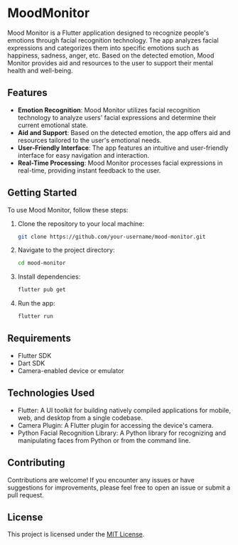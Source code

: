# MoodMonitor

Mood Monitor is a Flutter application designed to recognize people's emotions through facial recognition technology. The app analyzes facial expressions and categorizes them into specific emotions such as happiness, sadness, anger, etc. Based on the detected emotion, Mood Monitor provides aid and resources to the user to support their mental health and well-being.

## Features

- **Emotion Recognition**: Mood Monitor utilizes facial recognition technology to analyze users' facial expressions and determine their current emotional state.
- **Aid and Support**: Based on the detected emotion, the app offers aid and resources tailored to the user's emotional needs.
- **User-Friendly Interface**: The app features an intuitive and user-friendly interface for easy navigation and interaction.
- **Real-Time Processing**: Mood Monitor processes facial expressions in real-time, providing instant feedback to the user.

## Getting Started

To use Mood Monitor, follow these steps:

1. Clone the repository to your local machine:

   ```bash
   git clone https://github.com/your-username/mood-monitor.git
   ```

2. Navigate to the project directory:

   ```bash
   cd mood-monitor
   ```

3. Install dependencies:

   ```bash
   flutter pub get
   ```

4. Run the app:

   ```bash
   flutter run
   ```

## Requirements

- Flutter SDK
- Dart SDK
- Camera-enabled device or emulator

## Technologies Used

- Flutter: A UI toolkit for building natively compiled applications for mobile, web, and desktop from a single codebase.
- Camera Plugin: A Flutter plugin for accessing the device's camera.
- Python Facial Recognition Library: A Python library for recognizing and manipulating faces from Python or from the command line.

## Contributing

Contributions are welcome! If you encounter any issues or have suggestions for improvements, please feel free to open an issue or submit a pull request.

## License

This project is licensed under the [MIT License](LICENSE).
